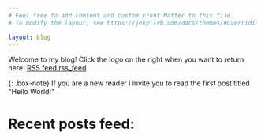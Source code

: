 ```yaml
---
# Feel free to add content and custom Front Matter to this file.
# To modify the layout, see https://jekyllrb.com/docs/themes/#overriding-theme-defaults

layout: blog
---
```


Welcome to my blog! Click the logo on the right when you want to return here. <a href="{{ site.url }}/feed.xml">RSS feed&nbsp;<span class="material-icons" title="RSS Feed">rss_feed</span></a>

{: .box-note}
<span class="iconify" data-icon="dashicons-info-outline" data-inline="true"></span> If you are a new reader I invite you to read the first post titled "Hello World!"

# Recent posts <span class="material-icons">feed</span>: <br>
